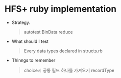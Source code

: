 HFS+ ruby implementation
========================
 * Strategy.
   > autotest
   > BinData
   > reduce

 * What should I test
   > Every data types declared in structs.rb

 * Thinngs to remember
   > choice시 공통 필드 하나를 가져오기 recordType
